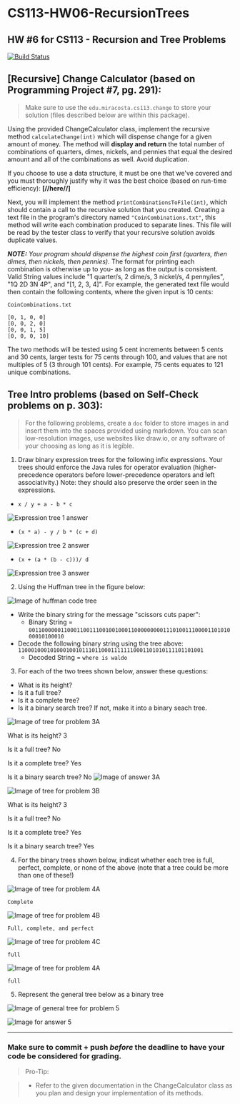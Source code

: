 # CS113-HW06-RecursionTrees
## HW #6 for CS113 - Recursion and Tree Problems

[![Build Status](https://travis-ci.com/MiraCostaCS-Nery/cs113-hw06-recursiontrees-aguilaraul.svg?token=gQZtppqQzwc3qhE2omLQ&branch=master)](https://travis-ci.com/MiraCostaCS-Nery/cs113-hw06-recursiontrees-aguilaraul)

## [Recursive] Change Calculator (based on Programming Project #7, pg. 291):

>Make sure to use the `edu.miracosta.cs113.change` to store your solution (files described below are within this package).

Using the provided ChangeCalculator class, implement the recursive method `calculateChange(int)` which will dispense change for a given amount of money. The method will **display and return** the total number of combinations of quarters, dimes, nickels, and pennies that equal the desired amount and all of the combinations as well. Avoid duplication.

If you choose to use a data structure, it must be one that we've covered and you must thoroughly justify why it was the best choice (based on run-time efficiency): **[//here//]**

Next, you will implement the method `printCombinationsToFile(int)`, which should contain a call to the recursive solution that you created. Creating a text file in the program's directory named `"CoinCombinations.txt"`, this method will write each combination produced to separate lines. This file will be read by the tester class to verify that your recursive solution avoids duplicate values.

**_NOTE:_** _Your program should dispense the highest coin first (quarters, then dimes, then nickels, then pennies)._ The format for printing each combination is otherwise up to you- as long as the output is consistent. Valid String values include "1 quarter/s, 2 dime/s, 3 nickel/s, 4 penny/ies", "1Q 2D 3N 4P", and "[1, 2, 3, 4]". For example, the generated text file would then contain the following contents, where the given input is 10 cents:

`CoinCombinations.txt`

```
[0, 1, 0, 0]
[0, 0, 2, 0]
[0, 0, 1, 5]
[0, 0, 0, 10]
```

The two methods will be tested using 5 cent increments between 5 cents and 30 cents, larger tests for 75 cents through 100, and values that are not multiples of 5 (3 through 101 cents). For example, 75 cents equates to 121 unique combinations.

## Tree Intro problems (based on Self-Check problems on p. 303):

>For the following problems, create a `doc` folder to store images in and insert them into the spaces provided using markdown.  You can scan low-resolution images, use websites like draw.io, or any software of your choosing as long as it is legible.

1. Draw binary expression trees for the following infix expressions.  Your trees should enforce the Java rules for operator evaluation (higher-precedence operators before lower-precedence operators and left associativity.) Note: they should also preserve the order seen in the expressions.
  - `x / y + a - b * c`

  ![Expression tree 1 answer](src/edu.miracosta.cs113/docs/expressionTree1.png)
  - `(x * a) - y / b * (c + d)`

  ![Expression tree 2 answer](src/edu.miracosta.cs113/docs/expressionTree2.png)

  - `(x + (a * (b - c)))/ d`

  ![Expression tree 3 answer](src/edu.miracosta.cs113/docs/expressionTree3.png)

2. Using the Huffman tree in the figure below:

![Image of huffman code tree](doc/problemImages/huffman.png)

  - Write the binary string for the message "scissors cuts paper":
    - Binary String = `00110000001100011001110010010001100000000011101001110000110101000010100010`
  - Decode the following binary string using the tree above:
  `1100010001010001001011101100011111110001101010111101101001`
    - Decoded String = `where is waldo`

3. For each of the two trees shown below, answer these questions:
- What is its height?
- Is it a full tree?
- Is it a complete tree?
- Is it a binary search tree? If not, make it into a binary seach tree.

![Image of tree for problem 3A](doc/problemImages/problem3A.png)

What is its height? 3

Is it a full tree? No

Is it a complete tree? Yes

Is it a binary search tree? No
![Image of answer 3A](src/edu.miracosta.cs113/docs/answer3A.png)

![Image of tree for problem 3B](doc/problemImages/problem3B.png)

What is its height? 3

Is it a full tree? No

Is it a complete tree? Yes

Is it a binary search tree? Yes

4. For the binary trees shown below, indicat whether each tree is full, perfect, complete, or none of the above (note that a tree could be more than one of these!)

![Image of tree for problem 4A](doc/problemImages/problem4A.png)

`Complete`

![Image of tree for problem 4B](doc/problemImages/problem4B.png)

`Full, complete, and perfect`

![Image of tree for problem 4C](doc/problemImages/problem4C.png)

`full`

![Image of tree for problem 4A](doc/problemImages/huffman.png)

`full`

5. Represent the general tree below as a binary tree

![Image of general tree for problem 5](doc/problemImages/problem5-general.png)

![Image for answer 5](src/edu.miracosta.cs113/docs/generalTreeToBinaryTree.png)


----------

### Make sure to commit + push *before* the deadline to have your code be considered for grading.

>Pro-Tip:

>- Refer to the given documentation in the ChangeCalculator class as you plan and design your implementation of its methods.
